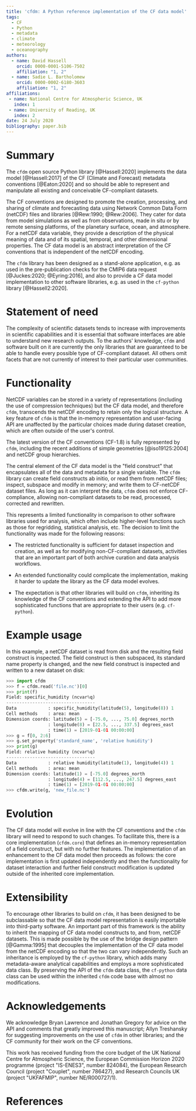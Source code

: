 ```yaml
---
title: 'cfdm: A Python reference implementation of the CF data model'
tags:
  - CF
  - Python
  - metadata
  - climate
  - meteorology
  - oceanography
authors:
  - name: David Hassell
    orcid: 0000-0001-5106-7502
    affiliation: "1, 2"
  - name: Sadie L. Bartholomew
    orcid: 0000-0002-6180-3603
    affiliation: "1, 2" 
affiliations:
 - name: National Centre for Atmospheric Science, UK
   index: 1
 - name: University of Reading, UK
   index: 2
date: 24 July 2020
bibliography: paper.bib
---
```


# Summary

The `cfdm` open source Python library [@Hassell:2020] implements the
data model [@Hassell:2017] of the CF (Climate and Forecast) metadata
conventions [@Eaton:2020] and so should be able to represent and
manipulate all existing and conceivable CF-compliant datasets.

The CF conventions are designed to promote the creation, processing,
and sharing of climate and forecasting data using Network Common Data
Form (netCDF) files and libraries [@Rew:1990; @Rew:2006]. They cater
for data from model simulations as well as from observations, made in situ
or by remote sensing platforms, of the planetary surface, ocean, and
atmosphere. For a netCDF data variable, they provide a description of
the physical meaning of data and of its spatial, temporal, and other
dimensional properties. The CF data model is an abstract
interpretation of the CF conventions that is independent of the netCDF
encoding.

The `cfdm` library has been designed as a stand-alone application,
e.g. as used in the pre-publication checks for the CMIP6 data request
[@Juckes:2020; @Eyring:2016], and also to provide a CF data model
implementation to other software libraries, e.g. as used in the
`cf-python` library [@Hassell2:2020].

# Statement of need

The complexity of scientific datasets tends to increase with
improvements in scientific capabilities and it is essential that
software interfaces are able to understand new research outputs. To
the authors' knowledge, `cfdm` and software built on it are currently
the only libraries that are guaranteed to be able to handle every
possible type of CF-compliant dataset. All others omit facets that are
not currently of interest to their particular user communities.

# Functionality

NetCDF variables can be stored in a variety of representations
(including the use of compression techniques) but the CF data model,
and therefore `cfdm`, transcends the netCDF encoding to retain only the
logical structure. A key feature of `cfdm` is that the in-memory
representation and user-facing API are unaffected by the particular
choices made during dataset creation, which are often outside of the
user's control.

The latest version of the CF conventions (CF-1.8) is fully represented
by `cfdm`, including the recent additions of simple geometries
[@iso19125:2004] and netCDF group hierarchies.

The central element of the CF data model is the "field construct"
that encapsulates all of the data and metadata for a single
variable. The `cfdm` library can create field constructs ab initio, or
read them from netCDF files; inspect, subspace and modify in memory;
and write them to CF-netCDF dataset files. As long as it can interpret
the data, `cfdm` does not enforce CF-compliance, allowing non-compliant
datasets to be read, processed, corrected and rewritten.

This represents a limited functionality in comparison to other
software libraries used for analysis, which often include higher-level
functions such as those for regridding, statistical analysis, etc. The
decision to limit the functionality was made for the following
reasons:

* The restricted functionality is sufficient for dataset inspection
  and creation, as well as for modifying non-CF-compliant datasets,
  activities that are an important part of both archive curation and
  data analysis workflows.

* An extended functionality could complicate the implementation,
  making it harder to update the library as the CF data model evolves.

* The expectation is that other libraries will build on `cfdm`,
  inheriting its knowledge of the CF conventions and extending the API
  to add more sophisticated functions that are appropriate to their
  users (e.g. `cf-python`).

# Example usage

In this example, a netCDF dataset is read from disk and the resulting
field construct is inspected. The field construct is then subspaced,
its standard name property is changed, and the new field construct is
inspected and written to a new dataset on disk:

```python
>>> import cfdm
>>> f = cfdm.read('file.nc')[0]
>>> print(f)
Field: specific_humidity (ncvar%q)
----------------------------------
Data            : specific_humidity(latitude(5), longitude(8)) 1
Cell methods    : area: mean
Dimension coords: latitude(5) = [-75.0, ..., 75.0] degrees_north
                : longitude(8) = [22.5, ..., 337.5] degrees_east
                : time(1) = [2019-01-01 00:00:00]
>>> g = f[0, 2:6]
>>> g.set_property('standard_name', 'relative humidity')
>>> print(g)
Field: relative humidity (ncvar%q)
----------------------------------
Data            : relative humidity(latitude(1), longitude(4)) 1
Cell methods    : area: mean
Dimension coords: latitude(1) = [-75.0] degrees_north
                : longitude(4) = [112.5, ..., 247.5] degrees_east
                : time(1) = [2019-01-01 00:00:00]
>>> cfdm.write(g, 'new_file.nc')
```	

# Evolution

The CF data model will evolve in line with the CF conventions and the
`cfdm` library will need to respond to such changes. To facilitate this,
there is a core implementation (`cfdm.core`) that defines an in-memory
representation of a field construct, but with no further features. The
implementation of an enhancement to the CF data model then proceeds as
follows: the core implementation is first updated independently and
then the functionality for dataset interaction and further field
construct modification is updated outside of the inherited core
implementation.

# Extensibility

To encourage other libraries to build on `cfdm`, it has been designed
to be subclassable so that the CF data model representation is easily
importable into third-party software. An important part of this
framework is the ability to inherit the mapping of CF data model
constructs to, and from, netCDF datasets. This is made possible by the
use of the bridge design pattern [@Gamma:1995] that decouples the
implementation of the CF data model from the netCDF encoding so that
the two can vary independently. Such an inheritance is employed by the
`cf-python` library, which adds many metadata-aware analytical
capabilities and employs a more sophisticated data class. By
preserving the API of the `cfdm` data class, the `cf-python` data
class can be used within the inherited `cfdm` code base with almost no
modifications.

# Acknowledgements

We acknowledge Bryan Lawrence and Jonathan Gregory for advice on the
API and comments that greatly improved this manuscript; Allyn
Treshansky for suggesting improvements on the use of `cfdm` in other
libraries; and the CF community for their work on the CF conventions.

This work has received funding from the core budget of the UK National
Centre for Atmospheric Science, the European Commission Horizon 2020
programme (project "IS-ENES3", number 824084), the European Research
Council (project "Couplet", number 786427), and Research Councils
UK (project "UKFAFMIP", number NE/R000727/1).

# References
